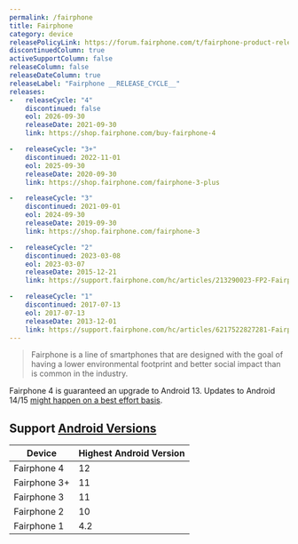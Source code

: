 ```yaml
---
permalink: /fairphone
title: Fairphone
category: device
releasePolicyLink: https://forum.fairphone.com/t/fairphone-product-release-cycle/52652
discontinuedColumn: true
activeSupportColumn: false
releaseColumn: false
releaseDateColumn: true
releaseLabel: "Fairphone __RELEASE_CYCLE__"
releases:
-   releaseCycle: "4"
    discontinued: false
    eol: 2026-09-30
    releaseDate: 2021-09-30
    link: https://shop.fairphone.com/buy-fairphone-4

-   releaseCycle: "3+"
    discontinued: 2022-11-01
    eol: 2025-09-30
    releaseDate: 2020-09-30
    link: https://shop.fairphone.com/fairphone-3-plus

-   releaseCycle: "3"
    discontinued: 2021-09-01
    eol: 2024-09-30
    releaseDate: 2019-09-30
    link: https://shop.fairphone.com/fairphone-3

-   releaseCycle: "2"
    discontinued: 2023-03-08
    eol: 2023-03-07
    releaseDate: 2015-12-21
    link: https://support.fairphone.com/hc/articles/213290023-FP2-Fairphone-OS-downloads

-   releaseCycle: "1"
    discontinued: 2017-07-13
    eol: 2017-07-13
    releaseDate: 2013-12-01
    link: https://support.fairphone.com/hc/articles/6217522827281-Fairphone-1-Frequently-Asked-Questions-FAQ-
---
```


> Fairphone is a line of smartphones that are designed with the goal of having a lower environmental footprint and better social impact than is common in the industry.

Fairphone 4 is guaranteed an upgrade to Android 13. Updates to Android 14/15 [might happen on a best effort basis](https://support.fairphone.com/hc/en-us/articles/4405858006545-FP4-Fairphone-OS-Android-11-).

## Support [Android Versions](https://endoflife.date/android)

| Device       | Highest Android Version |
| -------------| ----------------------- |
| Fairphone 4  | 12                      |
| Fairphone 3+ | 11                      |
| Fairphone 3  | 11                      |
| Fairphone 2  | 10                      |
| Fairphone 1  | 4.2                     |
